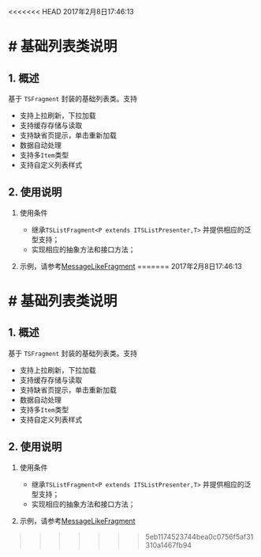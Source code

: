<<<<<<< HEAD
2017年2月8日17:46:13
# # 基础列表类说明

  ## 1. 概述

  基于 `TSFragment`  封装的基础列表类。支持
  - 支持上拉刷新，下拉加载
  - 支持缓存存储与读取
  - 支持缺省页提示，单击重新加载
  - 数据自动处理
  - 支持多`Item`类型
  - 支持自定义列表样式

  ## 2. 使用说明

  1. 使用条件

      - 继承`TSListFragment<P extends ITSListPresenter,T>` 并提供相应的泛型支持；
      - 实现相应的抽象方法和接口方法；

  2. 示例，请参考[MessageLikeFragment](../../app/src/main/java/com/zhiyicx/thinksnsplus/modules/home/message/messagelike/MessageLikeFragment.java)
=======
2017年2月8日17:46:13
# # 基础列表类说明

  ## 1. 概述

  基于 `TSFragment`  封装的基础列表类。支持
  - 支持上拉刷新，下拉加载
  - 支持缓存存储与读取
  - 支持缺省页提示，单击重新加载
  - 数据自动处理
  - 支持多`Item`类型
  - 支持自定义列表样式

  ## 2. 使用说明

  1. 使用条件

      - 继承`TSListFragment<P extends ITSListPresenter,T>` 并提供相应的泛型支持；
      - 实现相应的抽象方法和接口方法；

  2. 示例，请参考[MessageLikeFragment](../../app/src/main/java/com/zhiyicx/thinksnsplus/modules/home/message/messagelike/MessageLikeFragment.java)
>>>>>>> 5eb1174523744bea0c0756f5af31310a1467fb94
